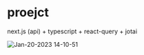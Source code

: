 # proejct

next.js (api) + typescript + react-query + jotai 

![Jan-20-2023 14-10-51](https://user-images.githubusercontent.com/114050439/213626253-943dda02-3379-48eb-b9ff-5ece35933bbe.gif)
